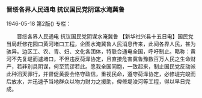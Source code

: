 ### 晋绥各界人民通电  抗议国民党阴谋水淹冀鲁

1946-05-18
第2版()
专栏：

　　晋绥各界人民通电
    抗议国民党阴谋水淹冀鲁
    【新华社兴县十五日电】国民党当局赶修花园口黄河堵口工程，企图水淹冀鲁人民消息传来，此间各界人民，甚为骇异。边区工、农、青、妇、文化各团体，特联合通电全国，呼吁制止。略称：黄河不先复堤而遽堵口，不但违反荷泽协定，且直接危害冀鲁豫数百万人民之生命财产，若非别具阴谋，何至荒谬若此。愿我全国同胞，一致起来，制止国民党反动派此种滔天罪行，并督促黄委会恪守政信，重视民命，遵守荷泽协定，必修堤完竣而后放水，并迅速予当地群众以物力财力之援助，俾修堤浚河等工程，得以早日完成。
